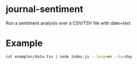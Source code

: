 # journal-sentiment

Run a sentiment analysis over a CSV/TSV file with date+text

# Example

```sh
cat examples/data.tsv | node index.js --lang=en --by=day
```
